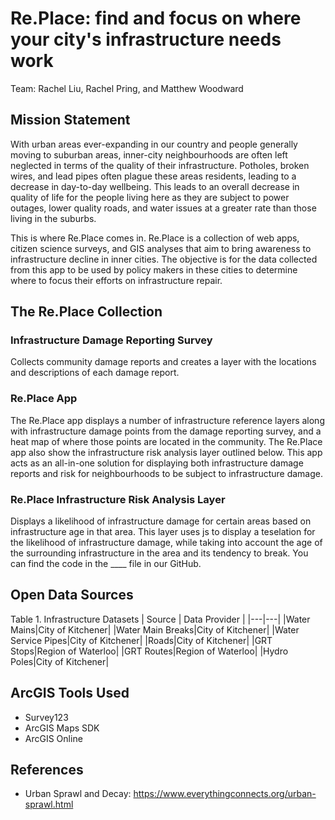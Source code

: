 # Re.Place: find and focus on where your city's infrastructure needs work
Team: Rachel Liu, Rachel Pring, and Matthew Woodward
## Mission Statement
With urban areas ever-expanding in our country and people generally moving to suburban areas, inner-city neighbourhoods are often left neglected in terms of the quality of their infrastructure. Potholes, broken wires, and lead pipes often plague these areas residents, leading to a decrease in day-to-day wellbeing. This leads to an overall decrease in quality of life for the people living here as they are subject to power outages, lower quality roads, and water issues at a greater rate than those living in the suburbs. 

This is where Re.Place comes in. Re.Place is a collection of web apps, citizen science surveys, and GIS analyses that aim to bring awareness to infrastructure decline in inner cities. The objective is for the data collected from this app to be used by policy makers in these cities to determine where to focus their efforts on infrastructure repair.
## The Re.Place Collection
### Infrastructure Damage Reporting Survey
Collects community damage reports and creates a layer with the locations and descriptions of each damage report.
### Re.Place App
The Re.Place app displays a number of infrastructure reference layers along with infrastructure damage points from the damage reporting survey, and a heat map of where those points are located in the community. The Re.Place app also show the infrastructure risk analysis layer outlined below. This app acts as an all-in-one solution for displaying both infrastructure damage reports and risk for neighbourhoods to be subject to infrastructure damage.
### Re.Place Infrastructure Risk Analysis Layer
Displays a likelihood of infrastructure damage for certain areas based on infrastructure age in that area. This layer uses js to display a teselation for the likelihood of infrastructure damage, while taking into account the age of the surrounding infrastructure in the area and its tendency to break. You can find the code in the ____ file in our GitHub.
## Open Data Sources
Table 1. Infrastructure Datasets
| Source | Data Provider |
|---|---|
|Water Mains|City of Kitchener|
|Water Main Breaks|City of Kitchener| 
|Water Service Pipes|City of Kitchener|
|Roads|City of Kitchener|
|GRT Stops|Region of Waterloo|
|GRT Routes|Region of Waterloo|
|Hydro Poles|City of Kitchener|
## ArcGIS Tools Used
- Survey123
- ArcGIS Maps SDK
- ArcGIS Online
## References
- Urban Sprawl and Decay: https://www.everythingconnects.org/urban-sprawl.html
